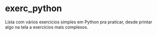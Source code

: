 # exerc_python
Lista com vários exercícios simples em Python pra praticar, desde printar algo na tela a exercícios mais complexos.
